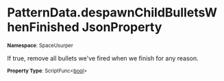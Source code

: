 # PatternData.despawnChildBulletsWhenFinished JsonProperty

<small>**Namespace**: SpaceUsurper</small>

If true, remove all bullets we've fired when we finish for any reason.

<small>**Property Type**: ScriptFunc&lt;[bool](https://docs.microsoft.com/en-us/dotnet/api/system.boolean?view=netframework-4.5)&gt;</small>

